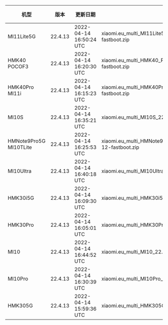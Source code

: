 | 机型 | 版本 | 更新日期 | 文件名 | 大小 | 下载链接 |
| ---- | ---- | ---- | ---- | ---- | ---- |
| MI11Lite5G | 22.4.13 | 2022-04-14 16:50:24 UTC | xiaomi.eu_multi_MI11Lite5G_22.4.13_v13-12-fastboot.zip | 4.2 GB | [SourceForge](https://sourceforge.net/projects/xiaomi-eu-multilang-miui-roms/files/xiaomi.eu/MIUI-WEEKLY-RELEASES/22.4.13/xiaomi.eu_multi_MI11Lite5G_22.4.13_v13-12-fastboot.zip/download) |
| HMK40 POCOF3 | 22.4.13 | 2022-04-14 16:20:30 UTC | xiaomi.eu_multi_HMK40_POCOF3_22.4.13_v13-12-fastboot.zip | 4.0 GB | [SourceForge](https://sourceforge.net/projects/xiaomi-eu-multilang-miui-roms/files/xiaomi.eu/MIUI-WEEKLY-RELEASES/22.4.13/xiaomi.eu_multi_HMK40_POCOF3_22.4.13_v13-12-fastboot.zip/download) |
| HMK40Pro MI11i | 22.4.13 | 2022-04-14 16:15:23 UTC | xiaomi.eu_multi_HMK40Pro_MI11i_22.4.13_v13-12-fastboot.zip | 4.3 GB | [SourceForge](https://sourceforge.net/projects/xiaomi-eu-multilang-miui-roms/files/xiaomi.eu/MIUI-WEEKLY-RELEASES/22.4.13/xiaomi.eu_multi_HMK40Pro_MI11i_22.4.13_v13-12-fastboot.zip/download) |
| MI10S | 22.4.13 | 2022-04-14 16:35:21 UTC | xiaomi.eu_multi_MI10S_22.4.13_v13-12-fastboot.zip | 4.1 GB | [SourceForge](https://sourceforge.net/projects/xiaomi-eu-multilang-miui-roms/files/xiaomi.eu/MIUI-WEEKLY-RELEASES/22.4.13/xiaomi.eu_multi_MI10S_22.4.13_v13-12-fastboot.zip/download) |
| HMNote9Pro5G MI10TLite | 22.4.13 | 2022-04-14 16:25:53 UTC | xiaomi.eu_multi_HMNote9Pro5G_MI10TLite_22.4.13_v13-12-fastboot.zip | 3.7 GB | [SourceForge](https://sourceforge.net/projects/xiaomi-eu-multilang-miui-roms/files/xiaomi.eu/MIUI-WEEKLY-RELEASES/22.4.13/xiaomi.eu_multi_HMNote9Pro5G_MI10TLite_22.4.13_v13-12-fastboot.zip/download) |
| MI10Ultra | 22.4.13 | 2022-04-14 16:40:18 UTC | xiaomi.eu_multi_MI10Ultra_22.4.13_v13-12-fastboot.zip | 4.1 GB | [SourceForge](https://sourceforge.net/projects/xiaomi-eu-multilang-miui-roms/files/xiaomi.eu/MIUI-WEEKLY-RELEASES/22.4.13/xiaomi.eu_multi_MI10Ultra_22.4.13_v13-12-fastboot.zip/download) |
| HMK30i5G | 22.4.13 | 2022-04-14 16:09:30 UTC | xiaomi.eu_multi_HMK30i5G_22.4.13_v13-12-fastboot.zip | 3.8 GB | [SourceForge](https://sourceforge.net/projects/xiaomi-eu-multilang-miui-roms/files/xiaomi.eu/MIUI-WEEKLY-RELEASES/22.4.13/xiaomi.eu_multi_HMK30i5G_22.4.13_v13-12-fastboot.zip/download) |
| HMK30Pro | 22.4.13 | 2022-04-14 16:05:01 UTC | xiaomi.eu_multi_HMK30Pro_22.4.13_v13-12-fastboot.zip | 4.0 GB | [SourceForge](https://sourceforge.net/projects/xiaomi-eu-multilang-miui-roms/files/xiaomi.eu/MIUI-WEEKLY-RELEASES/22.4.13/xiaomi.eu_multi_HMK30Pro_22.4.13_v13-12-fastboot.zip/download) |
| MI10 | 22.4.13 | 2022-04-14 16:44:52 UTC | xiaomi.eu_multi_MI10_22.4.13_v13-12-fastboot.zip | 4.0 GB | [SourceForge](https://sourceforge.net/projects/xiaomi-eu-multilang-miui-roms/files/xiaomi.eu/MIUI-WEEKLY-RELEASES/22.4.13/xiaomi.eu_multi_MI10_22.4.13_v13-12-fastboot.zip/download) |
| MI10Pro | 22.4.13 | 2022-04-14 16:30:39 UTC | xiaomi.eu_multi_MI10Pro_22.4.13_v13-12-fastboot.zip | 4.0 GB | [SourceForge](https://sourceforge.net/projects/xiaomi-eu-multilang-miui-roms/files/xiaomi.eu/MIUI-WEEKLY-RELEASES/22.4.13/xiaomi.eu_multi_MI10Pro_22.4.13_v13-12-fastboot.zip/download) |
| HMK305G | 22.4.13 | 2022-04-14 15:59:36 UTC | xiaomi.eu_multi_HMK305G_22.4.13_v13-12-fastboot.zip | 3.8 GB | [SourceForge](https://sourceforge.net/projects/xiaomi-eu-multilang-miui-roms/files/xiaomi.eu/MIUI-WEEKLY-RELEASES/22.4.13/xiaomi.eu_multi_HMK305G_22.4.13_v13-12-fastboot.zip/download) |

